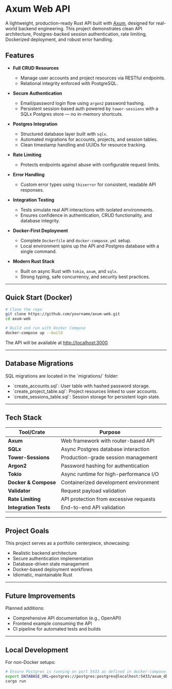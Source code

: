 # Axum Web API

A lightweight, production-ready Rust API built with [Axum](https://docs.rs/axum/latest/axum/), designed for real-world backend engineering. This project demonstrates clean API architecture, Postgres-backed session authentication, rate limiting, Dockerized deployment, and robust error handling.

## Features

- **Full CRUD Resources**
  - Manage user accounts and project resources via RESTful endpoints.
  - Relational integrity enforced with PostgreSQL.

- **Secure Authentication**
  - Email/password login flow using `argon2` password hashing.
  - Persistent session-based auth powered by `tower-sessions` with a SQLx Postgres store — no in-memory shortcuts.

- **Postgres Integration**
  - Structured database layer built with `sqlx`.
  - Automated migrations for accounts, projects, and session tables.
  - Clean timestamp handling and UUIDs for resource tracking.

- **Rate Limiting**
  - Protects endpoints against abuse with configurable request limits.

- **Error Handling**
  - Custom error types using `thiserror` for consistent, readable API responses.

- **Integration Testing**
  - Tests simulate real API interactions with isolated environments.
  - Ensures confidence in authentication, CRUD functionality, and database integrity.

- **Docker-First Deployment**
  - Complete `Dockerfile` and `docker-compose.yml` setup.
  - Local environment spins up the API and Postgres database with a single command.

- **Modern Rust Stack**
  - Built on async Rust with `tokio`, `axum`, and `sqlx`.
  - Strong typing, safe concurrency, and security best practices.

---

## Quick Start (Docker)

```bash
# Clone the repo
git clone https://github.com/yourname/axum-web.git
cd axum-web

# Build and run with Docker Compose
docker-compose up --build
```

The API will be available at [http://localhost:3000](http://localhost:3000).

---

## Database Migrations

SQL migrations are located in the \`migrations/\` folder:

- \`create_accounts.sql\`: User table with hashed password storage.
- \`create_project_table.sql\`: Project resources linked to user accounts.
- \`create_sessions_table.sql\`: Session storage for persistent login state.

---

## Tech Stack

| Tool/Crate                | Purpose                                 |
|---------------------------|------------------------------------------|
| **Axum**                  | Web framework with router-based API     |
| **SQLx**                  | Async Postgres database interaction     |
| **Tower-Sessions**        | Production-grade session management     |
| **Argon2**                | Password hashing for authentication     |
| **Tokio**                 | Async runtime for high-performance I/O  |
| **Docker & Compose**      | Containerized development environment   |
| **Validator**             | Request payload validation              |
| **Rate Limiting**         | API protection from excessive requests  |
| **Integration Tests**     | End-to-end API validation               |

---

## Project Goals

This project serves as a portfolio centerpiece, showcasing:

- Realistic backend architecture
- Secure authentication implementation
- Database-driven state management
- Docker-based deployment workflows
- Idiomatic, maintainable Rust

---

## Future Improvements

Planned additions:

- Comprehensive API documentation (e.g., OpenAPI)
- Frontend example consuming the API
- CI pipeline for automated tests and builds

---

## Local Development

For non-Docker setups:

```bash
# Ensure Postgres is running on port 5433 as defined in docker-compose.yml
export DATABASE_URL=postgres://postgres:postgres@localhost:5433/axum_db
cargo run
```
